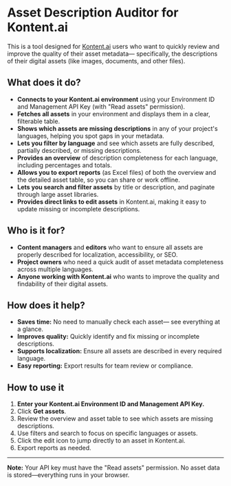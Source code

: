 # Asset Description Auditor for Kontent.ai

This is a tool designed for [Kontent.ai](https://kontent.ai/) users who want to quickly review and improve the quality of their asset metadata— specifically, the descriptions of their digital assets (like images, documents, and other files).

## What does it do?

- **Connects to your Kontent.ai environment** using your Environment ID and Management API Key (with "Read assets" permission).
- **Fetches all assets** in your environment and displays them in a clear, filterable table.
- **Shows which assets are missing descriptions** in any of your project's languages, helping you spot gaps in your metadata.
- **Lets you filter by language** and see which assets are fully described, partially described, or missing descriptions.
- **Provides an overview** of description completeness for each language, including percentages and totals.
- **Allows you to export reports** (as Excel files) of both the overview and the detailed asset table, so you can share or work offline.
- **Lets you search and filter assets** by title or description, and paginate through large asset libraries.
- **Provides direct links to edit assets** in Kontent.ai, making it easy to update missing or incomplete descriptions.

## Who is it for?

- **Content managers** and **editors** who want to ensure all assets are properly described for localization, accessibility, or SEO.
- **Project owners** who need a quick audit of asset metadata completeness across multiple languages.
- **Anyone working with Kontent.ai** who wants to improve the quality and findability of their digital assets.

## How does it help?

- **Saves time:** No need to manually check each asset— see everything at a glance.
- **Improves quality:** Quickly identify and fix missing or incomplete descriptions.
- **Supports localization:** Ensure all assets are described in every required language.
- **Easy reporting:** Export results for team review or compliance.

## How to use it

1. **Enter your Kontent.ai Environment ID and Management API Key.**
2. Click **Get assets**.
3. Review the overview and asset table to see which assets are missing descriptions.
4. Use filters and search to focus on specific languages or assets.
5. Click the edit icon to jump directly to an asset in Kontent.ai.
6. Export reports as needed.

---

**Note:** Your API key must have the "Read assets" permission. No asset data is stored—everything runs in your browser.
